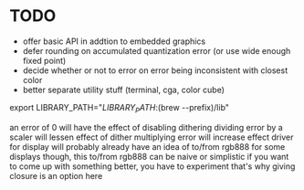 # TODO

- offer basic API in addtion to embedded graphics
- defer rounding on accumulated quantization error (or use wide enough fixed point)
- decide whether or not to error on error being inconsistent with closest color
- better separate utility stuff (terminal, cga, color cube)

export LIBRARY_PATH="$LIBRARY_PATH:$(brew --prefix)/lib"

an error of 0 will have the effect of disabling dithering
dividing error by a scaler will lessen effect of dither
multiplying error will increase effect
driver for display will probably already have an idea of to/from rgb888
for some displays though, this to/from rgb888 can be naive or simplistic
if you want to come up with something better, you have to experiment
that's why giving closure is an option here
